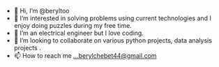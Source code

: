 - 👋 Hi, I’m @beryltoo
- 👀 I’m interested in solving problems using current technologies and I enjoy doing puzzles during my free time.
- 🌱 I’m an electrical engineer but I love coding.
- 💞️ I’m looking to collaborate on various python projects, data analysis projects .
- 📫 How to reach me ...berylchebet44@gmail.com

<!---
beryltoo/beryltoo is a ✨ special ✨ repository because its `README.md` (this file) appears on your GitHub profile.
You can click the Preview link to take a look at your changes.
--->
